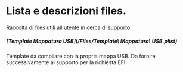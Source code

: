 # Lista e descrizioni files.
Raccolta di files utili all'utente in cerca di supporto.

##### [Template Mappatura USB](/Files/Template\ Mappatura\ USB.plist)
Template da compilare con la propria mappa USB. Da fornire successivamente al supporto per la richiesta EFI.
